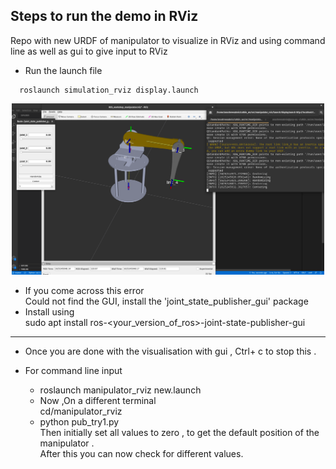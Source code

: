 ## Steps to run the demo in RViz 
Repo with new URDF of manipulator to visualize in RViz and using command line as well as gui to give input to RViz  

*  Run the launch file
```
  roslaunch simulation_rviz display.launch 
```

<p align="center">
  <img src="./assets/launch1.png" width="500"/>
</p>


   *  If you come across this error  
Could not find the GUI, install the 'joint_state_publisher_gui' package  
   *  Install  using  
sudo apt install ros-<your_version_of_ros>-joint-state-publisher-gui 
----------------------------------------------------------------------  
  
*  Once you are done with the visualisation with gui , Ctrl+ c to stop this .  
  
  
*  For command line input    
    *  roslaunch manipulator_rviz new.launch    
    *  Now ,On a different terminal  
    cd/manipulator_rviz  
    *  python pub_try1.py  
Then initially set all values to zero , to get the default position of the manipulator .  
After this you can now check for different values.

